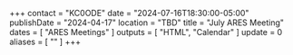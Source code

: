 +++
contact = "KC0ODE"
date = "2024-07-16T18:30:00-05:00"
publishDate = "2024-04-17"
location = "TBD"
title = "July ARES Meeting"
dates = [ "ARES Meetings" ]
outputs = [ "HTML", "Calendar" ]
update = 0
aliases = [ "" ]
+++
